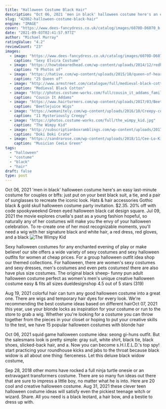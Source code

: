 ```yaml
---
title: "Halloween Costume Black Hair"
description: "Oct 06, 2021 'men in black' halloween costume here's an easy last-minute costume for couples or bffs: just put on your best black suit, a tie, and a pair of sunglasses to recreate the iconic look"
slug: "42862-halloween-costume-black-hair"
engine: "IMAGE"
cover: "https://www.dees-fancydress.co.uk/catalog/images/6070D-D6070_b.jpg"
date: "2021-09-03T02:41:57.977Z"
author: "Michael Murray"
ratingValue: "4.2"
reviewCount: "23"
images:
  - image: "https://www.dees-fancydress.co.uk/catalog/images/6070D-D6070_b.jpg"
    caption: "Sexy Elvira Costume"
  - image: "https://howtobearedhead.com/wp-content/uploads/2014/12/redhead_kid_how_to_be_a_redhead.jpg"
    caption: "9 Photos of"
  - image: "https://hative.com/wp-content/uploads/2015/10/queen-of-hearts-costume-ideas/10-queen-of-hearts-costume-ideas-and-diy-tutorials.jpg"
    caption: "25 Queen of"
  - image: "http://www.armstreet.com/catalogue/full/medieval-black-cotton-dress-lady-hunter-2.jpg"
    caption: "Medieval Black Cotton"
  - image: "http://photos.costume-works.com/full/cousin_it_addams_family.jpg"
    caption: "Cousin It Addams"
  - image: "https://www.hairturners.com/wp-content/uploads/2017/03/Beetlejuice-Wig-Professional.jpg"
    caption: "Beetlejuice Wigs"
  - image: "https://womanitely.com/wp-content/uploads/2016/10/Creepy-color.jpg"
    caption: "11 Mysteriously Creepy"
  - image: "https://photos.costume-works.com/full/the_wimpy_kid.jpg"
    caption: "The Wimpy Kid"
  - image: "http://subscriptionboxramblings.com/wp-content/uploads/2017/09/Screen-Shot-2017-09-05-at-8.38.31-AM.png"
    caption: "Doki Doki Crate"
  - image: "https://sandrarose.com/wp-content/uploads/2018/11/Cee-Lo-Kingston-Johnson.jpg"
    caption: "Musician CeeLo Green"
tags:
  - "halloween"
  - "costume"
  - "black"
  - "hair"
draft: false
type: post
---
```


Oct 06, 2021 'men in black' halloween costume here's an easy last-minute costume for couples or bffs: just put on your best black suit, a tie, and a pair of sunglasses to recreate the iconic look. Hats & hair accessories  Gothic black & gold skull halloween costume party invitation. $2.35. 20% off with code spookyweeknd Green eyed halloween black cat design square. Jul 09, 2021 the movie explores cruella's past as a young fashion hopeful, so naturally any of her costumes will make you the envy of your halloween celebration. To re-create one of her most recognizable moments, you'll need a wig with her signature black and white hair, a red dress, red gloves, and a black
![The Wimpy Kid](https://photos.costume-works.com/full/the_wimpy_kid.jpg "The Wimpy Kid")

Sexy halloween costumes for any enchanted evening of play or make believe! our site offers a wide variety of sexy costumes and sexy halloween outfits for women at cheap prices. For a group halloween outfit idea shop our themed collections. For halloween, there are women&#39;s sexy costumes and sexy dresses, men&#39;s costumes and even pets costumes! there are also have plus size costumes. The original black sheep- funny pun adult halloween costume perfect as women&#39;s men&#39;s unique creative halloween costume easy &amp; fits all sizes dueldesignshop 4.5 out of 5 stars (319)
<!--inArticleAds-->

<!--galleryOne-->

Aug 19, 2021 colorful hair can turn any good halloween costume into a great one. There are wigs and temporary hair dyes for every look. We're recommending the best costume ideas based on different hairOct 07, 2021 this year, use your blonde locks as inspiration for your costume or run to the store to grab a wig. Whether you're looking for a costume you can throw together from the pieces in your closet or hoping to put your creative skills to the test, we have 15 popular halloween costumes with blonde hair
<!--inArticleAds-->

<!--galleryTwo-->

Oct 06, 2021 squid game halloween costume idea: seong gi-huns outfit.  But the salesmans look is pretty simple: gray suit, white shirt, black tie, black shoes, slicked-back hair, and a. Now you can become s.H.I.E.L.D.'s top spy! start practicing your roundhouse kicks and jabs to the throat because black widow is all about one thing: fierceness. Let this deluxe black widow costume,
<!--galleryThree-->

Sep 28, 2018 other moms have rocked a full ninja turtle onesie or an extravagant transformers costume. There are so many fun ideas out there that are sure to impress a little boy, no matter what he is into. Here are 20 cool and creative halloween costume. Aug 31, 2021 these clever teen halloween costume ideas will satisfy even the pickiest teenage witch or wizard. Share.  All you need is a black leotard, a hair bow, and a bestie to dress up with.